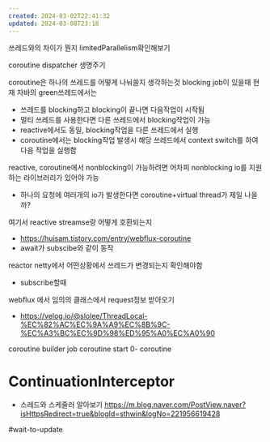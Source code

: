 ```yaml
---
created: 2024-03-02T22:41:32
updated: 2024-03-08T23:18
---
```

쓰레드와의 차이가 뭔지
limitedParallelism확인해보기

coroutine dispatcher 생명주기

coroutine은 하나의 쓰레드를 어떻게 나눠쓸지 생각하는것
blocking job이 있을때
현재 자바의 green쓰레드에서는 
- 쓰레드를 blocking하고 blocking이 끝나면 다음작업이 시작됨
- 멀티 쓰레드를 사용한다면 다른 쓰레드에서 blocking작업이 가능
- reactive에서도 동일, blocking작업을 다른 쓰레드에서 실행
- coroutine에서는 blocking작업 발생시 해당 쓰레드에서 context switch를 하여 다음 작업을 실행함

reactive, coroutine에서 nonblocking이 가능하려면 어차피 nonblocking io를 지원하는 라이브러리가 있어야 가능
- 하나의 요청에 여러개의 io가 발생한다면 coroutine+virtual thread가 제일 나을까?

여기서 reactive streamse랑 어떻게 호환되는지
- https://huisam.tistory.com/entry/webflux-coroutine
- await가 subscibe와 같이 동작

reactor netty에서 어떤상황에서 쓰레드가 변경되는지 확인해야함
- subscribe할때

webflux 에서 임의의 클래스에서 request정보 받아오기
- https://velog.io/@slolee/ThreadLocal-%EC%82%AC%EC%9A%A9%EC%8B%9C-%EC%A3%BC%EC%9D%98%ED%95%A0%EC%A0%90

coroutine builder
job
coroutine start
0- coroutine
# ContinuationInterceptor


- 스레드와 스케줄러 알아보기
https://m.blog.naver.com/PostView.naver?isHttpsRedirect=true&blogId=sthwin&logNo=221956619428


#wait-to-update 